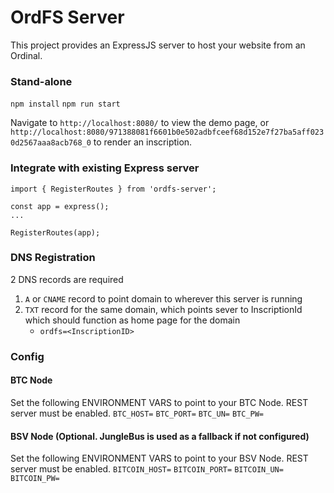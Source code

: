 # OrdFS Server

This project provides an ExpressJS server to host your website from an Ordinal.

### Stand-alone
`npm install`
`npm run start`

Navigate to `http://localhost:8080/` to view the demo page, or `http://localhost:8080/971388081f6601b0e502adbfceef68d152e7f27ba5aff0230d2567aaa8acb768_0` to render an inscription.

### Integrate with existing Express server
```
import { RegisterRoutes } from 'ordfs-server';

const app = express();
...

RegisterRoutes(app);
```

### DNS Registration
2 DNS records are required

1. `A` or `CNAME` record to point domain to wherever this server is running
2. `TXT` record for the same domain, which points sever to InscriptionId which should function as home page for the domain
   - `ordfs=<InscriptionID>` 


### Config
#### BTC Node
Set the following ENVIRONMENT VARS to point to your BTC Node. REST server must be enabled.
`BTC_HOST=`
`BTC_PORT=`
`BTC_UN=`
`BTC_PW=`

#### BSV Node (Optional. JungleBus is used as a fallback if not configured)
Set the following ENVIRONMENT VARS to point to your BSV Node. REST server must be enabled.
`BITCOIN_HOST=`
`BITCOIN_PORT=`
`BITCOIN_UN=`
`BITCOIN_PW=`